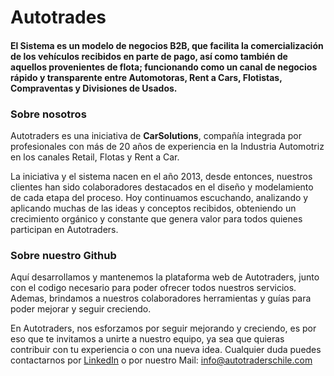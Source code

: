 # Autotrades

#### El Sistema es un modelo de negocios B2B, que facilita la comercialización de los vehículos recibidos en parte de pago, así como también de aquellos provenientes de flota; funcionando como un canal de negocios rápido y transparente entre Automotoras, Rent a Cars, Flotistas, Compraventas y Divisiones de Usados.

### Sobre nosotros
Autotraders es una iniciativa de  **CarSolutions**, compañía integrada por profesionales con más de 20 años de experiencia en la Industria Automotriz en los canales Retail, Flotas y Rent a Car.

La iniciativa y el sistema nacen en el año 2013, desde entonces, nuestros clientes han sido colaboradores destacados en el diseño y modelamiento de cada etapa del proceso. Hoy continuamos escuchando, analizando y aplicando muchas de las ideas y conceptos recibidos, obteniendo un crecimiento orgánico y constante que genera valor para todos quienes participan en Autotraders. 

### Sobre nuestro Github

Aquí desarrollamos y mantenemos la plataforma web de Autotraders, junto con el codigo necesario para poder ofrecer todos nuestros servicios. Ademas, brindamos a nuestros colaboradores herramientas y guías para poder mejorar y seguir creciendo.

En Autotraders, nos esforzamos por seguir mejorando y creciendo, es por eso que te invitamos a unirte a nuestro equipo, ya sea que quieras contribuir con tu experiencia o con una nueva idea. Cualquier duda puedes contactarnos por [LinkedIn](https://www.linkedin.com/in/cristian-sateler-2b37442b/) o por nuestro Mail: [info@autotraderschile.com](https://autotraderschile.com/#Contacto)

